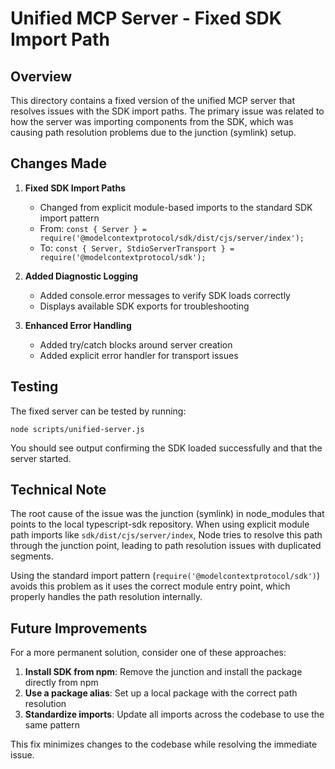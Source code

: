 # Unified MCP Server - Fixed SDK Import Path

## Overview

This directory contains a fixed version of the unified MCP server that resolves issues with the SDK import paths. The primary issue was related to how the server was importing components from the SDK, which was causing path resolution problems due to the junction (symlink) setup.

## Changes Made

1. **Fixed SDK Import Paths**
   - Changed from explicit module-based imports to the standard SDK import pattern
   - From: `const { Server } = require('@modelcontextprotocol/sdk/dist/cjs/server/index');`
   - To: `const { Server, StdioServerTransport } = require('@modelcontextprotocol/sdk');`

2. **Added Diagnostic Logging**
   - Added console.error messages to verify SDK loads correctly
   - Displays available SDK exports for troubleshooting

3. **Enhanced Error Handling**
   - Added try/catch blocks around server creation
   - Added explicit error handler for transport issues

## Testing

The fixed server can be tested by running:

```
node scripts/unified-server.js
```

You should see output confirming the SDK loaded successfully and that the server started.

## Technical Note

The root cause of the issue was the junction (symlink) in node_modules that points to the local typescript-sdk repository. When using explicit module path imports like `sdk/dist/cjs/server/index`, Node tries to resolve this path through the junction point, leading to path resolution issues with duplicated segments.

Using the standard import pattern (`require('@modelcontextprotocol/sdk')`) avoids this problem as it uses the correct module entry point, which properly handles the path resolution internally.

## Future Improvements

For a more permanent solution, consider one of these approaches:

1. **Install SDK from npm**: Remove the junction and install the package directly from npm
2. **Use a package alias**: Set up a local package with the correct path resolution
3. **Standardize imports**: Update all imports across the codebase to use the same pattern

This fix minimizes changes to the codebase while resolving the immediate issue.
